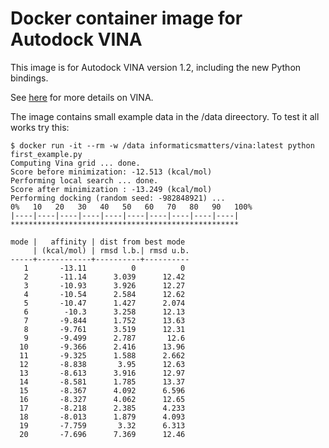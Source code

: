 # Docker container image for Autodock VINA

This image is for Autodock VINA version 1.2, including the new Python bindings.

See [here](https://autodock-vina.readthedocs.io/en/latest/index.html) for more details on VINA.

The image contains small example data in the /data direectory. To test it all works try this:

```
$ docker run -it --rm -w /data informaticsmatters/vina:latest python first_example.py
Computing Vina grid ... done.
Score before minimization: -12.513 (kcal/mol)
Performing local search ... done.
Score after minimization : -13.249 (kcal/mol)
Performing docking (random seed: -982848921) ... 
0%   10   20   30   40   50   60   70   80   90   100%
|----|----|----|----|----|----|----|----|----|----|
***************************************************

mode |   affinity | dist from best mode
     | (kcal/mol) | rmsd l.b.| rmsd u.b.
-----+------------+----------+----------
   1       -13.11          0          0
   2       -11.14      3.039      12.42
   3       -10.93      3.926      12.27
   4       -10.54      2.584      12.62
   5       -10.47      1.427      2.074
   6        -10.3      3.258      12.13
   7       -9.844      1.752      13.63
   8       -9.761      3.519      12.31
   9       -9.499      2.787       12.6
  10       -9.366      2.416      13.96
  11       -9.325      1.588      2.662
  12       -8.838       3.95      12.63
  13       -8.613      3.916      12.97
  14       -8.581      1.785      13.37
  15       -8.367      4.092      6.596
  16       -8.327      4.062      12.65
  17       -8.218      2.385      4.233
  18       -8.013      1.879      4.093
  19       -7.759       3.32      6.313
  20       -7.696      7.369      12.46
```
